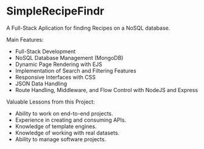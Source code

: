 # SimpleRecipeFindr
A Full-Stack Aplication for finding Recipes on a NoSQL database.

Main Features:
- Full-Stack Development
- NoSQL Database Management (MongoDB)
- Dynamic Page Rendering with EJS
- Implementation of Search and Filtering Features
- Responsive Interfaces with CSS
- JSON Data Handling
- Route Handling, Middleware, and Flow Control with NodeJS and Express

Valuable Lessons from this Project:
- Ability to work on end-to-end projects.
- Experience in creating and consuming APIs.
- Knowledge of template engines.
- Knowledge of working with real datasets.
- Ability to manage software projects.
